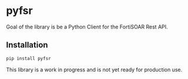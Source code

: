 # pyfsr

Goal of the library is be a Python Client for the FortiSOAR Rest API. 

## Installation

```bash
pip install pyfsr
```

This library is a work in progress and is not yet ready for production use.

